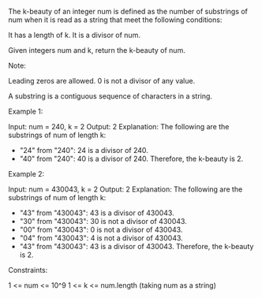 The k-beauty of an integer num is defined as the number of substrings of num
when it is read as a string that meet the following conditions:


It has a length of k.
It is a divisor of num.


Given integers num and k, return the k-beauty of num.

Note:


Leading zeros are allowed.
0 is not a divisor of any value.


A substring is a contiguous sequence of characters in a string.


Example 1:


Input: num = 240, k = 2
Output: 2
Explanation: The following are the substrings of num of length k:
- "24" from "240": 24 is a divisor of 240.
- "40" from "240": 40 is a divisor of 240.
Therefore, the k-beauty is 2.


Example 2:


Input: num = 430043, k = 2
Output: 2
Explanation: The following are the substrings of num of length k:
- "43" from "430043": 43 is a divisor of 430043.
- "30" from "430043": 30 is not a divisor of 430043.
- "00" from "430043": 0 is not a divisor of 430043.
- "04" from "430043": 4 is not a divisor of 430043.
- "43" from "430043": 43 is a divisor of 430043.
Therefore, the k-beauty is 2.



Constraints:


1 <= num <= 10^9
1 <= k <= num.length (taking num as a string)




